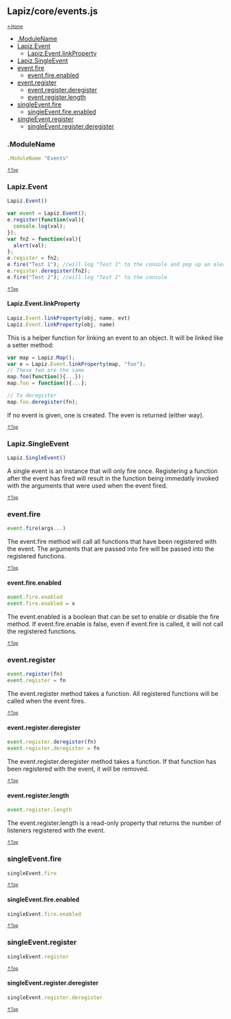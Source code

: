 ## Lapiz/core/events.js<a name="__top"></a>

<sub><sup>[&larr;Home](index.md)</sup></sub>

* [.ModuleName](#.ModuleName)
* [Lapiz.Event](#Lapiz.Event)
  * [Lapiz.Event.linkProperty](#Lapiz.Event.linkProperty)
* [Lapiz.SingleEvent](#Lapiz.SingleEvent)
* [event.fire](#event.fire)
  * [event.fire.enabled](#event.fire.enabled)
* [event.register](#event.register)
  * [event.register.deregister](#event.register.deregister)
  * [event.register.length](#event.register.length)
* [singleEvent.fire](#singleEvent.fire)
  * [singleEvent.fire.enabled](#singleEvent.fire.enabled)
* [singleEvent.register](#singleEvent.register)
  * [singleEvent.register.deregister](#singleEvent.register.deregister)

### <a name='.ModuleName'></a>.ModuleName
```javascript
.ModuleName "Events"
```

<sub><sup>[&uarr;Top](#__top)</sup></sub>
### <a name='Lapiz.Event'></a>Lapiz.Event
```javascript
Lapiz.Event()
```
```javascript
var event = Lapiz.Event();
e.register(function(val){
  console.log(val);
});
var fn2 = function(val){
  alert(val);
};
e.register = fn2;
e.fire("Test 1"); //will log "Test 1" to the console and pop up an alert
e.register.deregister(fn2);
e.fire("Test 2"); //will log "Test 2" to the console
```

<sub><sup>[&uarr;Top](#__top)</sup></sub>
#### <a name='Lapiz.Event.linkProperty'></a>Lapiz.Event.linkProperty
```javascript
Lapiz.Event.linkProperty(obj, name, evt)
Lapiz.Event.linkProperty(obj, name)
```
This is a helper function for linking an event to an object. It will be
linked like a setter method:
```javascript
var map = Lapiz.Map();
var e = Lapiz.Event.linkProperty(map, "foo");
// These two are the same
map.foo(function(){...});
map.foo = function(){...};

// To deregister
map.foo.deregister(fn);
```
If no event is given, one is created. The even is returned (either way).

<sub><sup>[&uarr;Top](#__top)</sup></sub>
### <a name='Lapiz.SingleEvent'></a>Lapiz.SingleEvent
```javascript
Lapiz.SingleEvent()
```
A single event is an instance that will only fire once. Registering a
function after the event has fired will result in the function being
immedatly invoked with the arguments that were used when the event fired.

<sub><sup>[&uarr;Top](#__top)</sup></sub>
### <a name='event.fire'></a>event.fire
```javascript
event.fire(args...)
```
The event.fire method will call all functions that have been registered
with the event. The arguments that are passed into fire will be passed
into the registered functions.

<sub><sup>[&uarr;Top](#__top)</sup></sub>
#### <a name='event.fire.enabled'></a>event.fire.enabled
```javascript
event.fire.enabled
event.fire.enabled = x
```
The event.enabled is a boolean that can be set to enable or disable the
fire method. If event.fire.enable is false, even if event.fire is called,
it will not call the registered functions.

<sub><sup>[&uarr;Top](#__top)</sup></sub>
### <a name='event.register'></a>event.register
```javascript
event.register(fn)
event.register = fn
```
The event.register method takes a function. All registered functions will
be called when the event fires.

<sub><sup>[&uarr;Top](#__top)</sup></sub>
#### <a name='event.register.deregister'></a>event.register.deregister
```javascript
event.register.deregister(fn)
event.register.deregister = fn
```
The event.register.deregister method takes a function. If that function
has been registered with the event, it will be removed.

<sub><sup>[&uarr;Top](#__top)</sup></sub>
#### <a name='event.register.length'></a>event.register.length
```javascript
event.register.length
```
The event.register.length is a read-only property that returns the number
of listeners registered with the event.

<sub><sup>[&uarr;Top](#__top)</sup></sub>
### <a name='singleEvent.fire'></a>singleEvent.fire
```javascript
singleEvent.fire
```

<sub><sup>[&uarr;Top](#__top)</sup></sub>
#### <a name='singleEvent.fire.enabled'></a>singleEvent.fire.enabled
```javascript
singleEvent.fire.enabled
```

<sub><sup>[&uarr;Top](#__top)</sup></sub>
### <a name='singleEvent.register'></a>singleEvent.register
```javascript
singleEvent.register
```

<sub><sup>[&uarr;Top](#__top)</sup></sub>
#### <a name='singleEvent.register.deregister'></a>singleEvent.register.deregister
```javascript
singleEvent.register.deregister
```

<sub><sup>[&uarr;Top](#__top)</sup></sub>